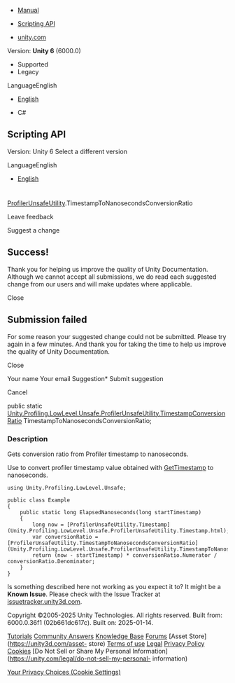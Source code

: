 [ ]()

  * [Manual](../Manual/index.html)
  * [Scripting API](../ScriptReference/index.html)

  * [unity.com](https://unity.com/)

Version: **Unity 6** (6000.0)

  * Supported
  * Legacy

LanguageEnglish

  * [English]()

  * C#

[ ](https://docs.unity3d.com)

## Scripting API

Version: Unity 6 Select a different version

LanguageEnglish

  * [English]()

#
[ProfilerUnsafeUtility](Unity.Profiling.LowLevel.Unsafe.ProfilerUnsafeUtility.html).TimestampToNanosecondsConversionRatio

Leave feedback

Suggest a change

## Success!

Thank you for helping us improve the quality of Unity Documentation. Although
we cannot accept all submissions, we do read each suggested change from our
users and will make updates where applicable.

Close

## Submission failed

For some reason your suggested change could not be submitted. Please <a>try
again</a> in a few minutes. And thank you for taking the time to help us
improve the quality of Unity Documentation.

Close

Your name Your email Suggestion* Submit suggestion

Cancel

[ ]()

public static
[Unity.Profiling.LowLevel.Unsafe.ProfilerUnsafeUtility.TimestampConversionRatio](Unity.Profiling.LowLevel.Unsafe.ProfilerUnsafeUtility.TimestampConversionRatio.html)
TimestampToNanosecondsConversionRatio;

### Description

Gets conversion ratio from Profiler timestamp to nanoseconds.

Use to convert profiler timestamp value obtained with
[GetTimestamp](Unity.Profiling.LowLevel.Unsafe.ProfilerUnsafeUtility.GetTimestamp.html)
to nanoseconds.

    
    
    using Unity.Profiling.LowLevel.Unsafe;  
      
    public class Example
    {
        public static long ElapsedNanoseconds(long startTimestamp)
        {
            long now = [ProfilerUnsafeUtility.Timestamp](Unity.Profiling.LowLevel.Unsafe.ProfilerUnsafeUtility.Timestamp.html);
            var conversionRatio = [ProfilerUnsafeUtility.TimestampToNanosecondsConversionRatio](Unity.Profiling.LowLevel.Unsafe.ProfilerUnsafeUtility.TimestampToNanosecondsConversionRatio.html);
            return (now - startTimestamp) * conversionRatio.Numerator / conversionRatio.Denominator;
        }
    }
    

Is something described here not working as you expect it to? It might be a
**Known Issue**. Please check with the Issue Tracker at
[issuetracker.unity3d.com](https://issuetracker.unity3d.com).

Copyright ©2005-2025 Unity Technologies. All rights reserved. Built from:
6000.0.36f1 (02b661dc617c). Built on: 2025-01-14.

[Tutorials](https://unity3d.com/learn) [Community
Answers](https://answers.unity3d.com) [Knowledge
Base](https://support.unity3d.com/hc/en-us)
[Forums](https://forum.unity3d.com) [Asset Store](https://unity3d.com/asset-
store) [Terms of use](https://docs.unity3d.com/Manual/TermsOfUse.html)
[Legal](https://unity.com/legal) [Privacy
Policy](https://unity.com/legal/privacy-policy)
[Cookies](https://unity.com/legal/cookie-policy) [Do Not Sell or Share My
Personal Information](https://unity.com/legal/do-not-sell-my-personal-
information)

[Your Privacy Choices (Cookie Settings)](javascript:void\(0\);)

